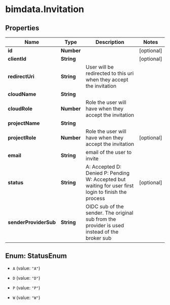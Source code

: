# bimdata.Invitation

## Properties

Name | Type | Description | Notes
------------ | ------------- | ------------- | -------------
**id** | **Number** |  | [optional] 
**clientId** | **String** |  | [optional] 
**redirectUri** | **String** | User will be redirected to this uri when they accept the invitation | 
**cloudName** | **String** |  | 
**cloudRole** | **Number** | Role the user will have when they accept the invitation | 
**projectName** | **String** |  | 
**projectRole** | **Number** | Role the user will have when they accept the invitation | [optional] 
**email** | **String** | email of the user to invite | 
**status** | **String** |          A: Accepted         D: Denied         P: Pending         W: Accepted but waiting for user first login to finish the process          | [optional] 
**senderProviderSub** | **String** | OIDC sub of the sender. The original sub from the provider is used instead of the broker sub | 



## Enum: StatusEnum


* `A` (value: `"A"`)

* `D` (value: `"D"`)

* `P` (value: `"P"`)

* `W` (value: `"W"`)




